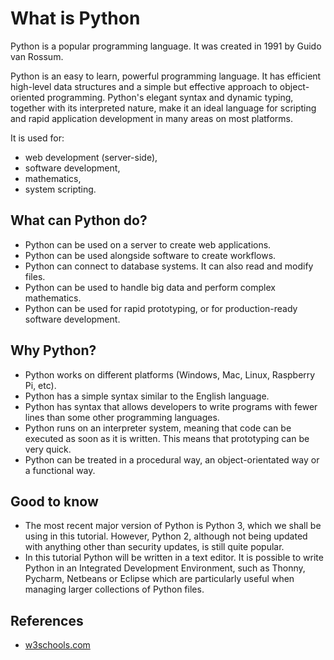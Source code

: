 # What is Python

Python is a popular programming language. It was created in 1991 by Guido van Rossum.

Python is an easy to learn, powerful programming language. It has efficient high-level data structures and a simple but effective approach to object-oriented programming. Python's elegant syntax and dynamic typing, together with its interpreted nature, make it an ideal language for scripting and rapid application development in many areas on most platforms.

It is used for:

-   web development (server-side),
-   software development,
-   mathematics,
-   system scripting.

## What can Python do?

-   Python can be used on a server to create web applications.
-   Python can be used alongside software to create workflows.
-   Python can connect to database systems. It can also read and modify files.
-   Python can be used to handle big data and perform complex mathematics.
-   Python can be used for rapid prototyping, or for production-ready software development.

## Why Python?

-   Python works on different platforms (Windows, Mac, Linux, Raspberry Pi, etc).
-   Python has a simple syntax similar to the English language.
-   Python has syntax that allows developers to write programs with fewer lines than some other programming languages.
-   Python runs on an interpreter system, meaning that code can be executed as soon as it is written. This means that prototyping can be very quick.
-   Python can be treated in a procedural way, an object-orientated way or a functional way.

## Good to know

-   The most recent major version of Python is Python 3, which we shall be using in this tutorial. However, Python 2, although not being updated with anything other than security updates, is still quite popular.
-   In this tutorial Python will be written in a text editor. It is possible to write Python in an Integrated Development Environment, such as Thonny, Pycharm, Netbeans or Eclipse which are particularly useful when managing larger collections of Python files.

## References

-   [w3schools.com](https://www.w3schools.com/python/python_intro.asp)
